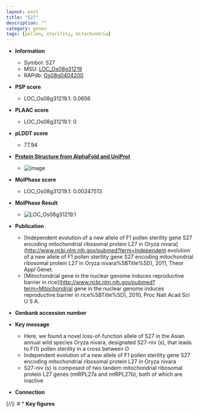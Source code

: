 ```yaml
---
layout: post
title: "S27"
description: ""
category: genes
tags: [pollen, sterility, mitochondria]
---
```


* **Information**  
    + Symbol: S27  
    + MSU: [LOC_Os08g31219](http://rice.plantbiology.msu.edu/cgi-bin/ORF_infopage.cgi?orf=LOC_Os08g31219)  
    + RAPdb: [Os08g0404200](http://rapdb.dna.affrc.go.jp/viewer/gbrowse_details/irgsp1?name=Os08g0404200)  

* **PSP score**  
    + LOC_Os08g31219.1: 0.0656 

* **PLAAC score**  
    + LOC_Os08g31219.1: 0 

* **pLDDT score**
    + 77.94

* **[Protein Structure from AlphaFold and UniProt](https://www.uniprot.org/uniprotkb/Q6ZKP0/entry#structure)**
    + ![image](https://ricepsp.github.io/images/Q6/AF-Q6ZKP0-F1.png)

* **MolPhase score**
    + LOC_Os08g31219.1: 0.00247513

* **MolPhase Result**
    + ![LOC_Os08g31219.1](https://304243504.github.io/Pictures/LOC_Os08g/LOC_Os08g31219.1.png)

* **Publication**  
    + [Independent evolution of a new allele of F1 pollen sterility gene S27 encoding mitochondrial ribosomal protein L27 in Oryza nivara](http://www.ncbi.nlm.nih.gov/pubmed?term=Independent evolution of a new allele of F1 pollen sterility gene S27 encoding mitochondrial ribosomal protein L27 in Oryza nivara%5BTitle%5D), 2011, Theor Appl Genet.
    + [Mitochondrial gene in the nuclear genome induces reproductive barrier in rice](http://www.ncbi.nlm.nih.gov/pubmed?term=Mitochondrial gene in the nuclear genome induces reproductive barrier in rice%5BTitle%5D), 2010, Proc Natl Acad Sci U S A.

* **Genbank accession number**  

* **Key message**  
    + Here, we found a novel loss-of-function allele of S27 in the Asian annual wild species Oryza nivara, designated S27-niv (s), that leads to F(1) pollen sterility in a cross between O
    + Independent evolution of a new allele of F1 pollen sterility gene S27 encoding mitochondrial ribosomal protein L27 in Oryza nivara
    + S27-niv (s) is composed of two tandem mitochondrial ribosomal protein L27 genes (mtRPL27a and mtRPL27b), both of which are inactive

* **Connection**  

[//]: # * **Key figures**  


